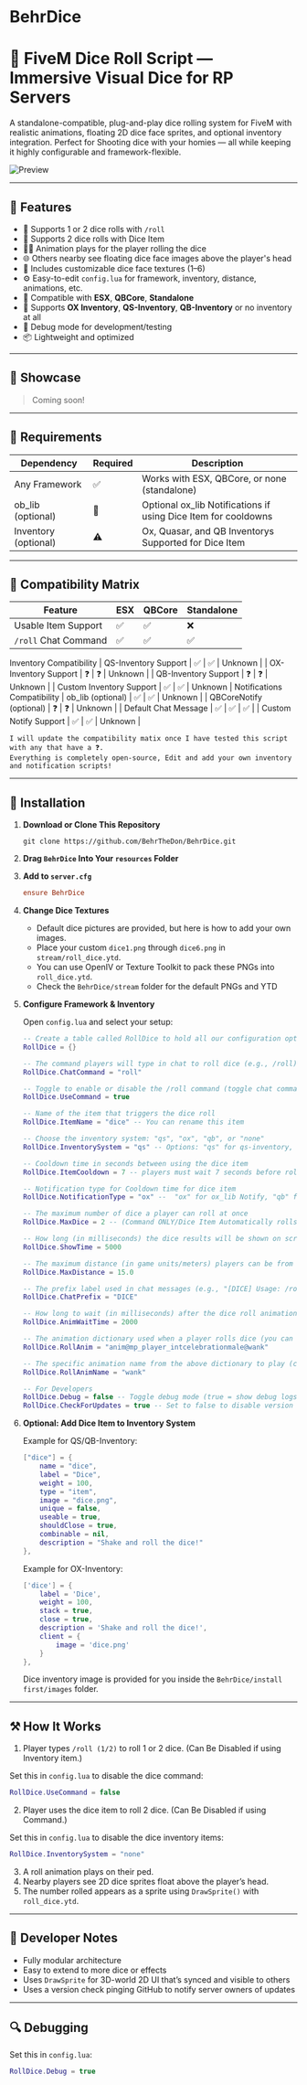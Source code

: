 # BehrDice
# 🎲 FiveM Dice Roll Script — Immersive Visual Dice for RP Servers

A standalone-compatible, plug-and-play dice rolling system for FiveM with realistic animations, floating 2D dice face sprites, and optional inventory integration. Perfect for Shooting dice with your homies — all while keeping it highly configurable and framework-flexible.

![Preview](https://i.imgur.com/YOUR-GIF-HERE.gif) <!-- Replace with your GIF/video thumbnail -->

---

## 📌 Features

- 🎲 Supports 1 or 2 dice rolls with `/roll`
- 🎲 Supports 2 dice rolls with Dice Item
- 🧍‍♂️ Animation plays for the player rolling the dice
- 🌐 Others nearby see floating dice face images above the player's head
- 🎨 Includes customizable dice face textures (1–6)
- ⚙️ Easy-to-edit `config.lua` for framework, inventory, distance, animations, etc.
- 🔁 Compatible with **ESX**, **QBCore**, **Standalone**
- 🧩 Supports **OX Inventory**, **QS-Inventory**, **QB-Inventory** or no inventory at all
- 🔧 Debug mode for development/testing
- 📦 Lightweight and optimized

---

## 🎥 Showcase

> Coming soon!

---

## 🧰 Requirements

| Dependency               | Required  | Description                                                           |
|--------------------------|-----------|-----------------------------------------------------------------------|
| Any Framework            | ✅       | Works with ESX, QBCore, or none (standalone)                          |
| ob_lib (optional)        | 🔁       | Optional ox_lib Notifications if using Dice Item for cooldowns        |
| Inventory (optional)     | ⚠️       | Ox, Quasar, and QB Inventorys Supported for Dice Item                 |

---

## 🧪 Compatibility Matrix

| Feature                  | ESX      | QBCore   | Standalone |
|--------------------------|----------|----------|------------|
| Usable Item Support      | ✅       | ✅       | ❌         |
| `/roll` Chat Command     | ✅       | ✅       | ✅         |
Inventory Compatibility
| QS-Inventory Support     | ✅       | ✅       | Unknown     |
| OX-Inventory Support     | ❓       | ❓       | Unknown     |
| QB-Inventory Support     | ❓       | ❓       | Unknown     |
| Custom Inventory Support | ✅       | ✅       | Unknown     |
Notifications Compatibility
| ob_lib (optional)        | ✅       | ✅       | Unknown     |
| QBCoreNotify (optional)  | ❓       | ❓       | Unknown     |
| Default Chat Message     | ✅       | ✅       | ✅         |
| Custom Notify Support    | ✅       | ✅       | Unknown     |

    I will update the compatibility matix once I have tested this script with any that have a ❓.  
    Everything is completely open-source, Edit and add your own inventory and notification scripts!

---

## 📁 Installation

1. **Download or Clone This Repository**

    ```
    git clone https://github.com/BehrTheDon/BehrDice.git
    ```

2. **Drag `BehrDice` Into Your `resources` Folder**

3. **Add to `server.cfg`**
    ```ini
    ensure BehrDice
    ```

4. **Change Dice Textures**

    - Default dice pictures are provided, but here is how to add your own images.  
    - Place your custom `dice1.png` through `dice6.png` in `stream/roll_dice.ytd`.  
    - You can use OpenIV or Texture Toolkit to pack these PNGs into `roll_dice.ytd`.  
    - Check the `BehrDice/stream` folder for the default PNGs and YTD  

5. **Configure Framework & Inventory**

    Open `config.lua` and select your setup:
    
    ```lua
    -- Create a table called RollDice to hold all our configuration options
    RollDice = {}

    -- The command players will type in chat to roll dice (e.g., /roll)
    RollDice.ChatCommand = "roll"

    -- Toggle to enable or disable the /roll command (toggle chat command no matter the command name)
    RollDice.UseCommand = true

    -- Name of the item that triggers the dice roll
    RollDice.ItemName = "dice" -- You can rename this item

    -- Choose the inventory system: "qs", "ox", "qb", or "none"
    RollDice.InventorySystem = "qs" -- Options: "qs" for qs-inventory, "ox" for ox-inventory, or "qb" for qb-inventory, Use "none" to disable item-based dice

    -- Cooldown time in seconds between using the dice item
    RollDice.ItemCooldown = 7 -- players must wait 7 seconds before rolling again (Dice Item ONLY/Command does NOT have cooldown)

    -- Notification type for Cooldown time for dice item
    RollDice.NotificationType = "ox" --  "ox" for ox_lib Notify, "qb" for QBCore Notify, or "chat" for chat message (Dice Item ONLY/Command does NOT have cooldown notification)

    -- The maximum number of dice a player can roll at once
    RollDice.MaxDice = 2 -- (Command ONLY/Dice Item Automatically rolls 2 dice)

    -- How long (in milliseconds) the dice results will be shown on screen (5000ms = 5 seconds)
    RollDice.ShowTime = 5000

    -- The maximum distance (in game units/meters) players can be from the roller to see the dice results
    RollDice.MaxDistance = 15.0

    -- The prefix label used in chat messages (e.g., "[DICE] Usage: /roll 1 or /roll 2")
    RollDice.ChatPrefix = "DICE"

    -- How long to wait (in milliseconds) after the dice roll animation before showing the result
    RollDice.AnimWaitTime = 2000

    -- The animation dictionary used when a player rolls dice (you can change this to any valid anim)
    RollDice.RollAnim = "anim@mp_player_intcelebrationmale@wank"

    -- The specific animation name from the above dictionary to play (can be changed)
    RollDice.RollAnimName = "wank"

    -- For Developers
    RollDice.Debug = false -- Toggle debug mode (true = show debug logs in console, false = silent mode)
    RollDice.CheckForUpdates = true -- Set to false to disable version checker
    ```

6. **Optional: Add Dice Item to Inventory System**

    Example for QS/QB-Inventory:
    ```lua
    ["dice"] = {
        name = "dice",
        label = "Dice",
        weight = 100,
        type = "item",
        image = "dice.png",
        unique = false,
        useable = true,
        shouldClose = true,
        combinable = nil,
        description = "Shake and roll the dice!"
    },
    ```
    Example for OX-Inventory:
    ```lua
    ['dice'] = {
        label = 'Dice',
        weight = 100,
        stack = true,
        close = true,
        description = 'Shake and roll the dice!',
        client = {
            image = 'dice.png'
        }
    },
    ```
    Dice inventory image is provided for you inside the `BehrDice/install first/images` folder.

---

## ⚒️ How It Works

1. Player types `/roll (1/2)` to roll 1 or 2 dice. (Can Be Disabled if using Inventory item.)

Set this in `config.lua` to disable the dice command:
```lua
RollDice.UseCommand = false
```
2. Player uses the dice item to roll 2 dice. (Can Be Disabled if using Command.)

Set this in `config.lua` to disable the dice inventory items:
```lua
RollDice.InventorySystem = "none"
```
3. A roll animation plays on their ped.
4. Nearby players see 2D dice sprites float above the player’s head.
5. The number rolled appears as a sprite using `DrawSprite()` with `roll_dice.ytd`.

---

## 🚧 Developer Notes

- Fully modular architecture
- Easy to extend to more dice or effects
- Uses `DrawSprite` for 3D-world 2D UI that’s synced and visible to others
- Uses a version check pinging GitHub to notify server owners of updates

---

## 🔍 Debugging

Set this in `config.lua`:
```lua
RollDice.Debug = true
```